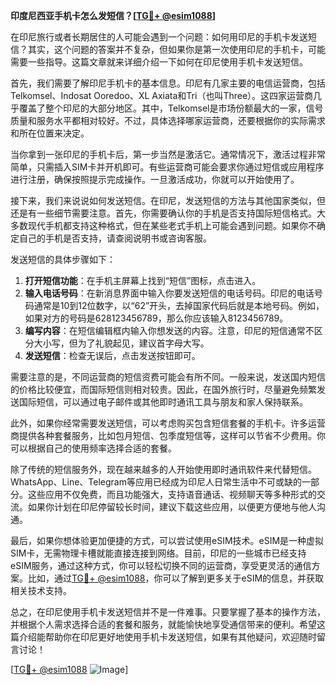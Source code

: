 **印度尼西亚手机卡怎么发短信？[[TG💪+ @esim1088](https://t.me/s/esim1088)]**

在印尼旅行或者长期居住的人可能会遇到一个问题：如何用印尼的手机卡发送短信？其实，这个问题的答案并不复杂，但如果你是第一次使用印尼的手机卡，可能需要一些指导。这篇文章就来详细介绍一下如何在印尼使用手机卡发送短信。

首先，我们需要了解印尼手机卡的基本信息。印尼有几家主要的电信运营商，包括Telkomsel、Indosat Ooredoo、XL Axiata和Tri（也叫Three）。这四家运营商几乎覆盖了整个印尼的大部分地区。其中，Telkomsel是市场份额最大的一家，信号质量和服务水平都相对较好。不过，具体选择哪家运营商，还要根据你的实际需求和所在位置来决定。

当你拿到一张印尼的手机卡后，第一步当然是激活它。通常情况下，激活过程非常简单，只需插入SIM卡并开机即可。有些运营商可能会要求你通过短信或应用程序进行注册，确保按照提示完成操作。一旦激活成功，你就可以开始使用了。

接下来，我们来说说如何发送短信。在印尼，发送短信的方法与其他国家类似，但还是有一些细节需要注意。首先，你需要确认你的手机是否支持国际短信格式。大多数现代手机都支持这种格式，但在某些老式手机上可能会遇到问题。如果你不确定自己的手机是否支持，请查阅说明书或咨询客服。

发送短信的具体步骤如下：

1. **打开短信功能**：在手机主屏幕上找到“短信”图标，点击进入。
2. **输入电话号码**：在新消息界面中输入你要发送短信的电话号码。印尼的电话号码通常是10到12位数字，以“62”开头，去掉国家代码后就是本地号码。例如，如果对方的号码是628123456789，那么你应该输入8123456789。
3. **编写内容**：在短信编辑框内输入你想发送的内容。注意，印尼的短信通常不区分大小写，但为了礼貌起见，建议首字母大写。
4. **发送短信**：检查无误后，点击发送按钮即可。

需要注意的是，不同运营商的短信资费可能会有所不同。一般来说，发送国内短信的价格比较便宜，而国际短信则相对较贵。因此，在国外旅行时，尽量避免频繁发送国际短信，可以通过电子邮件或其他即时通讯工具与朋友和家人保持联系。

此外，如果你经常需要发送短信，可以考虑购买包含短信套餐的手机卡。许多运营商提供各种套餐服务，比如包月短信、包季度短信等，这样可以节省不少费用。你可以根据自己的使用频率选择合适的套餐。

除了传统的短信服务外，现在越来越多的人开始使用即时通讯软件来代替短信。WhatsApp、Line、Telegram等应用已经成为印尼人日常生活中不可或缺的一部分。这些应用不仅免费，而且功能强大，支持语音通话、视频聊天等多种形式的交流。如果你计划在印尼停留较长时间，建议下载这些应用，以便更方便地与他人沟通。

最后，如果你想体验更加便捷的方式，可以尝试使用eSIM技术。eSIM是一种虚拟SIM卡，无需物理卡槽就能直接连接到网络。目前，印尼的一些城市已经支持eSIM服务，通过这种方式，你可以轻松切换不同的运营商，享受更灵活的通信方案。比如，通过[TG💪+ @esim1088](https://t.me/s/esim1088)，你可以了解到更多关于eSIM的信息，并获取相关技术支持。

总之，在印尼使用手机卡发送短信并不是一件难事。只要掌握了基本的操作方法，并根据个人需求选择合适的套餐和服务，就能愉快地享受通信带来的便利。希望这篇介绍能帮助你在印尼更好地使用手机卡发送短信，如果有其他疑问，欢迎随时留言讨论！

[[TG💪+ @esim1088](https://t.me/s/esim1088) ![Image](https://i.postimg.cc/4NQfJmqS/Snipaste-2025-05-13-00-14-12.png)]